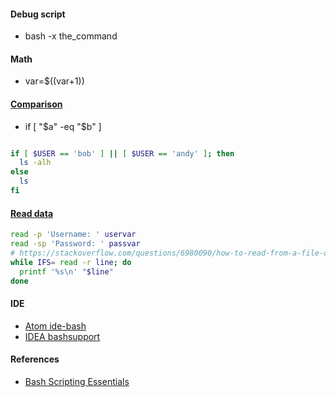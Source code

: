 #### Debug script
- bash -x the_command

#### Math
- var=$((var+1))

#### [Comparison](http://tldp.org/LDP/abs/html/comparison-ops.html)
- if [ "$a" -eq "$b" ]

```bash

if [ $USER == 'bob' ] || [ $USER == 'andy' ]; then
  ls -alh
else
  ls
fi
```

#### [Read data](https://ryanstutorials.net/bash-scripting-tutorial/bash-input.php)
```bash
read -p 'Username: ' uservar
read -sp 'Password: ' passvar
# https://stackoverflow.com/questions/6980090/how-to-read-from-a-file-or-stdin-in-bash
while IFS= read -r line; do
  printf '%s\n' "$line"
done
```


#### IDE
- [Atom ide-bash](https://atom.io/packages/ide-bash)
- [IDEA bashsupport](https://www.plugin-dev.com/project/bashsupport/)

#### References
- [Bash Scripting Essentials](http://lifelongprogrammer.blogspot.com/2017/10/bash-scripting-essentials.html)